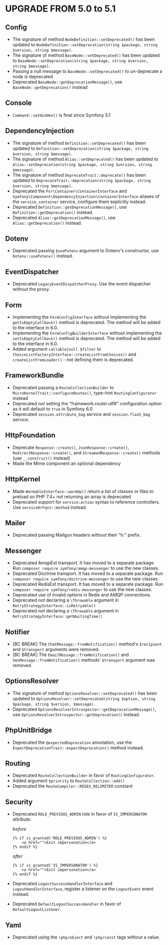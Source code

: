 UPGRADE FROM 5.0 to 5.1
=======================

Config
------

 * The signature of method `NodeDefinition::setDeprecated()` has been updated to `NodeDefinition::setDeprecation(string $package, string $version, string $message)`.
 * The signature of method `BaseNode::setDeprecated()` has been updated to `BaseNode::setDeprecation(string $package, string $version, string $message)`.
 * Passing a null message to `BaseNode::setDeprecated()` to un-deprecate a node is deprecated
 * Deprecated `BaseNode::getDeprecationMessage()`, use `BaseNode::getDeprecation()` instead

Console
-------

 * `Command::setHidden()` is final since Symfony 5.1

DependencyInjection
-------------------

 * The signature of method `Definition::setDeprecated()` has been updated to `Definition::setDeprecation(string $package, string $version, string $message)`.
 * The signature of method `Alias::setDeprecated()` has been updated to `Alias::setDeprecation(string $package, string $version, string $message)`.
 * The signature of method `DeprecateTrait::deprecate()` has been updated to `DeprecateTrait::deprecation(string $package, string $version, string $message)`.
 * Deprecated the `Psr\Container\ContainerInterface` and `Symfony\Component\DependencyInjection\ContainerInterface` aliases of the `service_container` service,
   configure them explicitly instead.
 * Deprecated `Definition::getDeprecationMessage()`, use `Definition::getDeprecation()` instead.
 * Deprecated `Alias::getDeprecationMessage()`, use `Alias::getDeprecation()` instead.

Dotenv
------

 * Deprecated passing `$usePutenv` argument to Dotenv's constructor, use `Dotenv::usePutenv()` instead.

EventDispatcher
---------------

 * Deprecated `LegacyEventDispatcherProxy`. Use the event dispatcher without the proxy.

Form
----

 * Implementing the `FormConfigInterface` without implementing the `getIsEmptyCallback()` method
   is deprecated. The method will be added to the interface in 6.0.
 * Implementing the `FormConfigBuilderInterface` without implementing the `setIsEmptyCallback()` method
   is deprecated. The method will be added to the interface in 6.0.
 * Added argument `callable|null $filter` to `ChoiceListFactoryInterface::createListFromChoices()` and `createListFromLoader()` - not defining them is deprecated.

FrameworkBundle
---------------

 * Deprecated passing a `RouteCollectionBuilder` to `MicroKernelTrait::configureRoutes()`, type-hint `RoutingConfigurator` instead
 * Deprecated *not* setting the "framework.router.utf8" configuration option as it will default to `true` in Symfony 6.0
 * Deprecated `session.attribute_bag` service and `session.flash_bag` service.

HttpFoundation
--------------

 * Deprecate `Response::create()`, `JsonResponse::create()`,
   `RedirectResponse::create()`, and `StreamedResponse::create()` methods (use
   `__construct()` instead)
 * Made the Mime component an optional dependency

HttpKernel
----------

 * Made `WarmableInterface::warmUp()` return a list of classes or files to preload on PHP 7.4+
   not returning an array is deprecated
 * Deprecated support for `service:action` syntax to reference controllers. Use `serviceOrFqcn::method` instead.

Mailer
------

 * Deprecated passing Mailgun headers without their "h:" prefix.

Messenger
---------

 * Deprecated AmqpExt transport. It has moved to a separate package. Run `composer require symfony/amqp-messenger` to use the new classes.
 * Deprecated Doctrine transport. It has moved to a separate package. Run `composer require symfony/doctrine-messenger` to use the new classes.
 * Deprecated RedisExt transport. It has moved to a separate package. Run `composer require symfony/redis-messenger` to use the new classes.
 * Deprecated use of invalid options in Redis and AMQP connections.
 * Deprecated *not* declaring a `\Throwable` argument in `RetryStrategyInterface::isRetryable()`
 * Deprecated *not* declaring a `\Throwable` argument in `RetryStrategyInterface::getWaitingTime()`

Notifier
--------

 * [BC BREAK] The `ChatMessage::fromNotification()` method's `$recipient` and `$transport`
   arguments were removed.
 * [BC BREAK] The `EmailMessage::fromNotification()` and `SmsMessage::fromNotification()`
   methods' `$transport` argument was removed.

OptionsResolver
---------------

 * The signature of method `OptionsResolver::setDeprecated()` has been updated to `OptionsResolver::setDeprecated(string $option, string $package, string $version, $message)`.
 * Deprecated `OptionsResolverIntrospector::getDeprecationMessage()`, use `OptionsResolverIntrospector::getDeprecation()` instead.

PhpUnitBridge
-------------

 * Deprecated the `@expectedDeprecation` annotation, use the `ExpectDeprecationTrait::expectDeprecation()` method instead.

Routing
-------

 * Deprecated `RouteCollectionBuilder` in favor of `RoutingConfigurator`.
 * Added argument `$priority` to `RouteCollection::add()`
 * Deprecated the `RouteCompiler::REGEX_DELIMITER` constant

Security
--------

 * Deprecated `ROLE_PREVIOUS_ADMIN` role in favor of `IS_IMPERSONATOR` attribute.

   *before*
   ```twig
   {% if is_granted('ROLE_PREVIOUS_ADMIN') %}
       <a href="">Exit impersonation</a>
   {% endif %}
   ```

   *after*
   ```twig
   {% if is_granted('IS_IMPERSONATOR') %}
       <a href="">Exit impersonation</a>
   {% endif %}
   ```

 * Deprecated `LogoutSuccessHandlerInterface` and `LogoutHandlerInterface`, register a listener on the `LogoutEvent` event instead.
 * Deprecated `DefaultLogoutSuccessHandler` in favor of `DefaultLogoutListener`.

Yaml
----

 * Deprecated using the `!php/object` and `!php/const` tags without a value.
